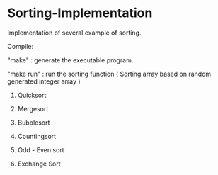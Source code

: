 # Sorting-Implementation

Implementation of several example of sorting.

Compile:

"make" : generate the executable program.

"make run" : run the sorting function ( Sorting array based on random generated integer array )

1. Quicksort

2. Mergesort

3. Bubblesort

4. Countingsort

5. Odd - Even sort

6. Exchange Sort
